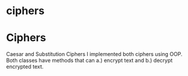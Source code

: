 # ciphers
# Ciphers
Caesar and Substitution Ciphers
I implemented both ciphers using OOP.
Both classes have methods that can a.) encrypt text and b.) decrypt encrypted text.


